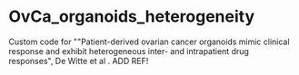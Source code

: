 # OvCa_organoids_heterogeneity
Custom code for ""Patient-derived ovarian cancer organoids mimic clinical response and exhibit heterogeneous inter- and intrapatient drug responses", De Witte et al . ADD REF! 

